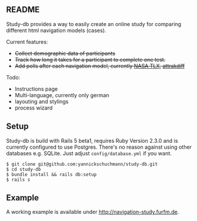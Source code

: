 ## README

Study-db provides a way to easily create an online study for comparing different 
html navigation models (cases). 

Current features:
* ~~Collect demographic data of participants~~
* ~~Track how long it takes for a participant to complete one test.~~
* ~~Add polls after each navigation model, currently [NASA TLX](https://en.wikipedia.org/wiki/NASA-TLX), [attrakdiff](http://attrakdiff.de/)~~

Todo:
* Instructions page
* Multi-language, currently only german
* layouting and stylings
* process wizard

## Setup

Study-db is build with Rails 5 beta1, requires Ruby Version 2.3.0 and is currently configured to use Postgres.
There's no reason against using other databases e.g. SQLite. Just adjust `config/database.yml` if you want. 

```
$ git clone git@github.com:yannickschuchmann/study-db.git
$ cd study-db
$ bundle install && rails db:setup
$ rails s
```

## Example

A working example is available under <http://navigation-study.furfm.de>.
